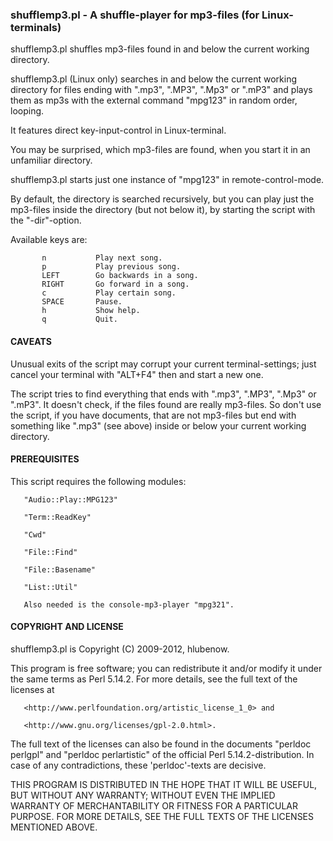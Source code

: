 ### shufflemp3.pl - A shuffle-player for mp3-files (for Linux-terminals)

shufflemp3.pl shuffles mp3-files found in and below the current working directory.

shufflemp3.pl (Linux only) searches in and below the current working
directory for files ending with ".mp3", ".MP3", ".Mp3" or ".mP3" and
plays them as mp3s with the external command "mpg123" in random order,
looping.

It features direct key-input-control in Linux-terminal.

You may be surprised, which mp3-files are found, when you start it in
an unfamiliar directory.

shufflemp3.pl starts just one instance of "mpg123" in remote-control-mode.

By default, the directory is searched recursively, but you can play
just the mp3-files inside the directory (but not below it), by starting
the script with the "-dir"-option.

Available keys are:

           n           Play next song.
           p           Play previous song.
           LEFT        Go backwards in a song.
           RIGHT       Go forward in a song.
           c           Play certain song.
           SPACE       Pause.
           h           Show help.
           q           Quit.

#### CAVEATS
Unusual exits of the script may corrupt your current terminal-settings;
just cancel your terminal with "ALT+F4" then and start a new one.

The script tries to find everything that ends with ".mp3", ".MP3",
".Mp3" or ".mP3". It doesn't check, if the files found are really
mp3-files. So don't use the script, if you have documents, that are not
mp3-files but end with something like ".mp3" (see above) inside or
below your current working directory.

#### PREREQUISITES
This script requires the following modules:

       "Audio::Play::MPG123"

       "Term::ReadKey"

       "Cwd"

       "File::Find"

       "File::Basename"

       "List::Util"

       Also needed is the console-mp3-player "mpg321".

#### COPYRIGHT AND LICENSE
shufflemp3.pl is Copyright (C) 2009-2012, hlubenow.

This program is free software; you can redistribute it and/or modify it
under the same terms as Perl 5.14.2.  For more details, see the full
text of the licenses at

       <http://www.perlfoundation.org/artistic_license_1_0> and

       <http://www.gnu.org/licenses/gpl-2.0.html>.

The full text of the licenses can also be found in the documents
"perldoc perlgpl" and "perldoc perlartistic" of the official Perl
5.14.2-distribution. In case of any contradictions, these
'perldoc'-texts are decisive.

THIS PROGRAM IS DISTRIBUTED IN THE HOPE THAT IT WILL BE USEFUL, BUT
WITHOUT ANY WARRANTY; WITHOUT EVEN THE IMPLIED WARRANTY OF
MERCHANTABILITY OR FITNESS FOR A PARTICULAR PURPOSE. FOR MORE DETAILS,
SEE THE FULL TEXTS OF THE LICENSES MENTIONED ABOVE.
